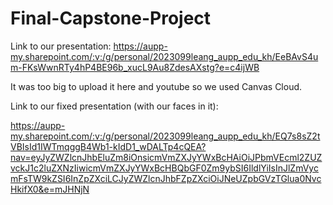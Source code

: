 # Final-Capstone-Project


Link to our presentation:
https://aupp-my.sharepoint.com/:v:/g/personal/2023099leang_aupp_edu_kh/EeBAvS4um-FKsWwnRTy4hP4BE96b_xucL9Au8ZdesAXstg?e=c4ijWB


It was too big to upload it here and youtube so we used Canvas Cloud.

Link to our fixed presentation (with our faces in it):

https://aupp-my.sharepoint.com/:v:/g/personal/2023099leang_aupp_edu_kh/EQ7s8sZ2tVBIsId1IWTmqggB4Wb1-kIdD1_wDALTp4cQEA?nav=eyJyZWZlcnJhbEluZm8iOnsicmVmZXJyYWxBcHAiOiJPbmVEcml2ZUZvckJ1c2luZXNzIiwicmVmZXJyYWxBcHBQbGF0Zm9ybSI6IldlYiIsInJlZmVycmFsTW9kZSI6InZpZXciLCJyZWZlcnJhbFZpZXciOiJNeUZpbGVzTGlua0NvcHkifX0&e=mJHNjN
